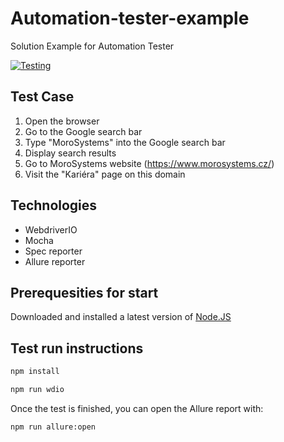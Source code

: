 # Automation-tester-example
Solution Example for Automation Tester

[![Testing](https://github.com/icirova/automation-tester-example/actions/workflows/testing.js.yml/badge.svg)](https://github.com/icirova/automation-tester-example/actions/workflows/testing.js.yml)

## Test Case
1. Open the browser
2. Go to the Google search bar
3. Type "MoroSystems" into the Google search bar
4. Display search results
5. Go to MoroSystems website (https://www.morosystems.cz/)
6. Visit the "Kariéra" page on this domain

## Technologies
* WebdriverIO
* Mocha
* Spec reporter
* Allure reporter

## Prerequesities for start 
Downloaded and installed a latest version of [Node.JS](https://nodejs.org/en)

## Test run instructions

```sh
npm install

npm run wdio
```

Once the test is finished, you can open the Allure report with:

```sh
npm run allure:open
```

